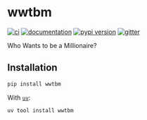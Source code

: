 # wwtbm

[![ci](https://github.com/vandyG/wwtbm/workflows/ci/badge.svg)](https://github.com/vandyG/wwtbm/actions?query=workflow%3Aci)
[![documentation](https://img.shields.io/badge/docs-mkdocs-708FCC.svg?style=flat)](https://vandyG.github.io/wwtbm/)
[![pypi version](https://img.shields.io/pypi/v/wwtbm.svg)](https://pypi.org/project/wwtbm/)
[![gitter](https://badges.gitter.im/join%20chat.svg)](https://app.gitter.im/#/room/#wwtbm:gitter.im)

Who Wants to be a Millionaire?

## Installation

```bash
pip install wwtbm
```

With [`uv`](https://docs.astral.sh/uv/):

```bash
uv tool install wwtbm
```

